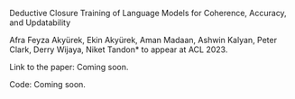 Deductive Closure Training of Language Models for Coherence, Accuracy, and Updatability

Afra Feyza Akyürek, Ekin Akyürek, Aman Madaan, Ashwin Kalyan, Peter Clark, Derry Wijaya, Niket Tandon* to appear at ACL 2023.

Link to the paper: Coming soon.

Code: Coming soon.
